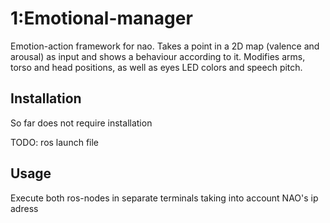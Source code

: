 # 1:Emotional-manager

Emotion-action framework for nao. Takes a point in a 2D map (valence and arousal) as input and shows a behaviour according to it. Modifies arms, torso and head positions, as well as eyes LED colors and speech pitch.

## Installation

So far does not require installation

TODO: ros launch file

## Usage

Execute both ros-nodes in separate terminals taking into account NAO's ip adress

